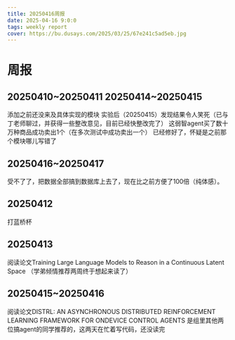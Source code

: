 ```yaml
---
title: 20250416周报
date: 2025-04-16 9:0:0
tags: weekly report
cover: https://bu.dusays.com/2025/03/25/67e241c5ad5eb.jpg
---
```


# 周报
## 20250410~20250411 20250414~20250415
添加之前还没来及具体实现的模块
实验后（20250415）发现结果令人笑死（已与丁老师聊过，并获得一些整改意见，目前已经快整改完了）
这弱智agent买了数十万种商品成功卖出1个（在多次测试中成功卖出一个）
已经修好了，怀疑是之前那个模块哪儿写错了

## 20250416~20250417
受不了了，把数据全部搞到数据库上去了，现在比之前方便了100倍（纯体感）。


## 20250412
打蓝桥杯


## 20250413
阅读论文Training Large Language Models to Reason in a Continuous Latent Space
（学弟倾情推荐两周终于想起来读了）


## 20250415~20250416
阅读论文DISTRL: AN ASYNCHRONOUS DISTRIBUTED REINFORCEMENT LEARNING FRAMEWORK FOR ONDEVICE CONTROL AGENTS
是组里其他两位搞agent的同学推荐的，这两天在忙着写代码，还没读完


